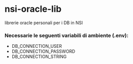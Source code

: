 # nsi-oracle-lib
librerie oracle personali per i DB in NSI

### Necessarie le seguenti variabili di ambiente (.env):
* DB_CONNECTION_USER
* DB_CONNECTION_PASSWORD
* DB_CONNECTION_STRING